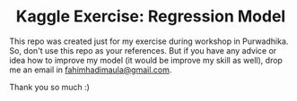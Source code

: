 <dl>
    <h1><center>Kaggle Exercise: Regression Model</center></h1>
</dl>

This repo was created just for my exercise during workshop in Purwadhika. So, don't use this repo as your references.
But if you have any advice or idea how to improve my model (it would be improve my skill as well), drop me an email in fahimhadimaula@gmail.com.

Thank you so much :)
